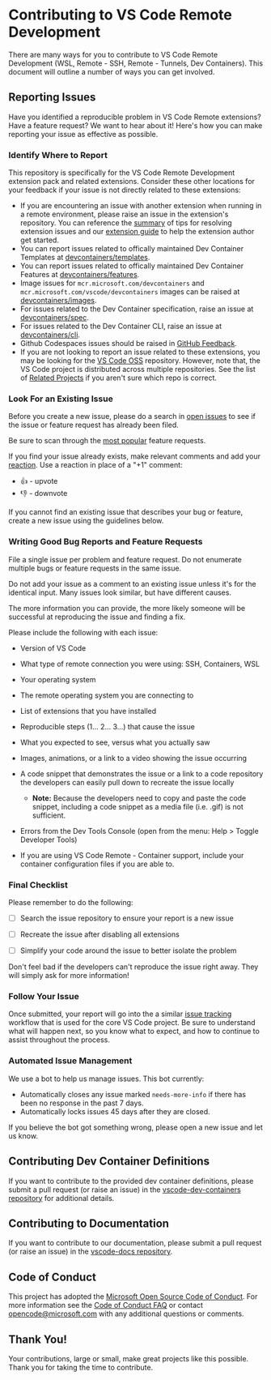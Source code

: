 <!--
Copyright © Microsoft Corporation
All rights reserved.
Creative Commons Attribution 4.0 License (International): https://creativecommons.org/licenses/by/4.0/legalcode
-->

# Contributing to VS Code Remote Development

There are many ways for you to contribute to VS Code Remote Development (WSL, Remote - SSH, Remote - Tunnels, Dev Containers). This document will outline a number of ways you can get involved.

## Reporting Issues

Have you identified a reproducible problem in VS Code Remote extensions? Have a feature request? We want to hear about it! Here's how you can make reporting your issue as effective as possible.

### Identify Where to Report

This repository is specifically for the VS Code Remote Development extension pack and related extensions. Consider these other locations for your feedback if your issue is not directly related to these extensions:

- If you are encountering an issue with another extension when running in a remote environment, please raise an issue in the extension's repository. You can reference the [summary](https://aka.ms/vscode-remote/troubleshooting/extensions) of tips for resolving extension issues and our [extension guide](https://aka.ms/vscode-remote/developing-extensions) to help the extension author get started.
- You can report issues related to offically maintained Dev Container Templates at [devcontainers/templates](https://github.com/devcontainers/templates).
- You can report issues related to offically maintained Dev Container Features at [devcontainers/features](https://github.com/devcontainers/features).
- Image issues for `mcr.microsoft.com/devcontainers` and `mcr.microsoft.com/vscode/devcontainers` images can be raised at [devcontainers/images](https://github.com/devcontainers/images).
- For issues related to the Dev Container specification, raise an issue at [devcontainers/spec](https://github.com/devcontainers/spec).
- For issues related to the Dev Container CLI, raise an issue at [devcontainers/cli](https://github.com/devcontainers/cli).
- Github Codespaces issues should be raised in [GitHub Feedback](https://github.com/github/feedback/discussions/categories/codespaces).
- If you are not looking to report an issue related to these extensions, you may be looking for the [VS Code OSS](https://github.com/Microsoft/vscode) repository. However, note that, the VS Code project is distributed across multiple repositories. See the list of [Related Projects](https://github.com/Microsoft/vscode/wiki/Related-Projects) if you aren't sure which repo is correct.

### Look For an Existing Issue

Before you create a new issue, please do a search in [open issues](https://github.com/Microsoft/vscode-remote-release/issues) to see if the issue or feature request has already been filed.

Be sure to scan through the [most popular](https://github.com/Microsoft/vscode-remote-release/issues?q=is%3Aopen+is%3Aissue+label%3Afeature-request+sort%3Areactions-%2B1-desc) feature requests.

If you find your issue already exists, make relevant comments and add your [reaction](https://github.com/blog/2119-add-reactions-to-pull-requests-issues-and-comments). Use a reaction in place of a "+1" comment:

* 👍 - upvote
* 👎 - downvote

If you cannot find an existing issue that describes your bug or feature, create a new issue using the guidelines below.

### Writing Good Bug Reports and Feature Requests

File a single issue per problem and feature request. Do not enumerate multiple bugs or feature requests in the same issue.

Do not add your issue as a comment to an existing issue unless it's for the identical input. Many issues look similar, but have different causes.

The more information you can provide, the more likely someone will be successful at reproducing the issue and finding a fix.

Please include the following with each issue:

* Version of VS Code
  
* What type of remote connection you were using: SSH, Containers, WSL

* Your operating system  

* The remote operating system you are connecting to

* List of extensions that you have installed

* Reproducible steps (1... 2... 3...) that cause the issue

* What you expected to see, versus what you actually saw

* Images, animations, or a link to a video showing the issue occurring

* A code snippet that demonstrates the issue or a link to a code repository the developers can easily pull down to recreate the issue locally

  * **Note:** Because the developers need to copy and paste the code snippet, including a code snippet as a media file (i.e. .gif) is not sufficient.

* Errors from the Dev Tools Console (open from the menu: Help > Toggle Developer Tools)

* If you are using VS Code Remote - Container support, include your container configuration files if you are able to.

### Final Checklist

Please remember to do the following:

* [ ] Search the issue repository to ensure your report is a new issue

* [ ] Recreate the issue after disabling all extensions

* [ ] Simplify your code around the issue to better isolate the problem

Don't feel bad if the developers can't reproduce the issue right away. They will simply ask for more information!

### Follow Your Issue

Once submitted, your report will go into the a similar [issue tracking](https://github.com/Microsoft/vscode/wiki/Issue-Tracking) workflow that is used for the core VS Code project. Be sure to understand what will happen next, so you know what to expect, and how to continue to assist throughout the process.

### Automated Issue Management

We use a bot to help us manage issues. This bot currently:

* Automatically closes any issue marked `needs-more-info` if there has been no response in the past 7 days.
* Automatically locks issues 45 days after they are closed.

If you believe the bot got something wrong, please open a new issue and let us know.

## Contributing Dev Container Definitions

If you want to contribute to the provided dev container definitions, please submit a pull request (or raise an issue) in the [vscode-dev-containers repository](https://aka.ms/vscode-dev-containers) for additional details.

## Contributing to Documentation

If you want to contribute to our documentation, please submit a pull request (or raise an issue) in the [vscode-docs repository](https://github.com/Microsoft/vscode-docs).

## Code of Conduct

This project has adopted the [Microsoft Open Source Code of Conduct](https://opensource.microsoft.com/codeofconduct/).
For more information see the [Code of Conduct FAQ](https://opensource.microsoft.com/codeofconduct/faq/) or
contact [opencode@microsoft.com](mailto:opencode@microsoft.com) with any additional questions or comments.

## Thank You!

Your contributions, large or small, make great projects like this possible. Thank you for taking the time to contribute.
